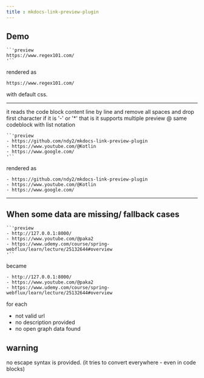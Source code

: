 ```yaml
---
title : mkdocs-link-preview-plugin
---
```


## Demo

````
``'preview
https://www.regex101.com/
'``
````

rendered as 

```preview
https://www.regex101.com/
```

with default css.

---
it reads the code block content line by line and remove all spaces and drop first character if it is '-' or '*'
that is it supports multiple preview @ same codeblock with list notation

````
``'preview
- https://github.com/ndy2/mkdocs-link-preview-plugin
- https://www.youtube.com/@Kotlin
- https://www.google.com/
'``
````

rendered as

```preview
- https://github.com/ndy2/mkdocs-link-preview-plugin
- https://www.youtube.com/@Kotlin
- https://www.google.com/
```

---

## When some data are missing/ fallback cases
````
``'preview
- http://127.0.0.1:8000/
- https://www.youtube.com/@paka2
- https://www.udemy.com/course/spring-webflux/learn/lecture/25132644#overview
'``
````

became

```preview
- http://127.0.0.1:8000/
- https://www.youtube.com/@paka2
- https://www.udemy.com/course/spring-webflux/learn/lecture/25132644#overview
```

for each 
- not valid url
- no description provided
- no open graph data found


## warning 
no escape syntax is provided. (it tries to convert everywhere - even in code blocks)

